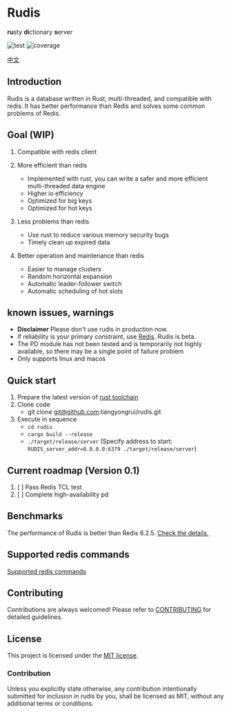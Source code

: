 # Rudis

**ru**sty **di**ctionary **s**erver

![test](https://github.com/liangyongrui/rudis/workflows/CI/badge.svg) ![coverage](https://codecov.io/gh/liangyongrui/rudis/branch/main/graph/badge.svg)

[中文](./readme-zh.md)

## Introduction

Rudis is a database written in Rust, multi-threaded, and compatible with redis. It has better performance than Redis and solves some common problems of Redis.

## Goal (WIP)

1. Compatible with redis client

1. More efficient than redis

   - Implemented with rust, you can write a safer and more efficient multi-threaded data engine
   - Higher io efficiency
   - Optimized for big keys
   - Optimized for hot keys

1. Less problems than redis

   - Use rust to reduce various memory security bugs
   - Timely clean up expired data

1. Better operation and maintenance than redis

   - Easier to manage clusters
   - Random horizontal expansion
   - Automatic leader-follower switch
   - Automatic scheduling of hot slots

## known issues, warnings

- **Disclaimer** Please don't use rudis in production now.
- If reliability is your primary constraint, use [Redis](redis.io). Rudis is beta.
- The PD module has not been tested and is temporarily not highly available, so there may be a single point of failure problem
- Only supports linux and macos

## Quick start

1. Prepare the latest version of [rust toolchain](https://rustup.rs/)
1. Clone code
   - git clone git@github.com:liangyongrui/rudis.git
1. Execute in sequence
   - `cd rudis`
   - `cargo build --release`
   - `./target/release/server` (Specify address to start: `RUDIS_server_addr=0.0.0.0:6379 ./target/release/server`)

## Current roadmap (Version 0.1)

1. [ ] Pass Redis TCL test
1. [ ] Complete high-availability pd

## Benchmarks

The performance of Rudis is better than Redis 6.2.5.
[Check the details.](./docs/benchmark.md)

## Supported redis commands

[Supported redis commands](./docs/supported_redis_cmds.md)

## Contributing

Contributions are always welcomed! Please refer to [CONTRIBUTING](./CONTRIBUTING.md) for detailed guidelines.

## License

This project is licensed under the [MIT license](./LICENSE).

### Contribution

Unless you explicitly state otherwise, any contribution intentionally submitted for inclusion in rudis by you, shall be licensed as MIT, without any additional terms or conditions.
